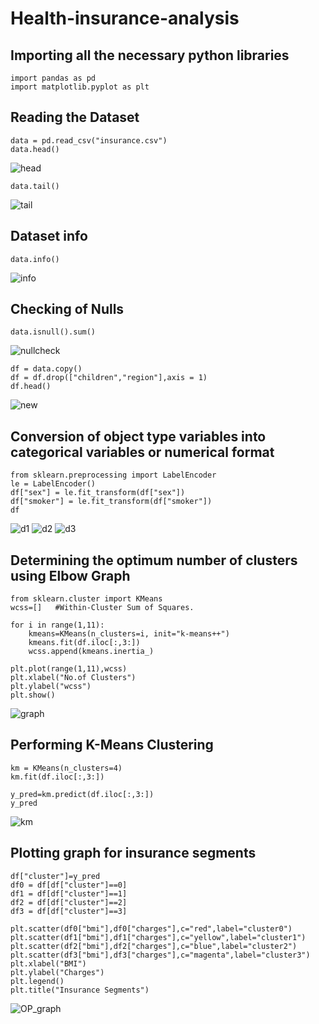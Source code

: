 # Health-insurance-analysis

## Importing all the necessary python libraries
```
import pandas as pd
import matplotlib.pyplot as plt
```

## Reading the Dataset
```
data = pd.read_csv("insurance.csv")
data.head()
```
![head](https://github.com/AnnBlessy/Health-insurance-analysis-1/assets/119477835/b6adf397-685a-43bc-98a2-c12a482dd2df)

```
data.tail()
```
![tail](https://github.com/AnnBlessy/Health-insurance-analysis-1/assets/119477835/99080ed1-0a70-4f40-ae3f-dd9fbdc39b0e)

## Dataset info
```
data.info()
```
![info](https://github.com/AnnBlessy/Health-insurance-analysis-1/assets/119477835/e01d31a5-0ed9-46d8-8659-9443662e4b47)

## Checking of Nulls
```
data.isnull().sum()
```
![nullcheck](https://github.com/AnnBlessy/Health-insurance-analysis-1/assets/119477835/812f33af-acf5-4067-b87d-701ffc201d0d)

```
df = data.copy()
df = df.drop(["children","region"],axis = 1)
df.head()
```
![new](https://github.com/AnnBlessy/Health-insurance-analysis-1/assets/119477835/9392242f-56a2-4334-849d-bc31fd660f20)

## Conversion of object type variables into categorical variables or numerical format 

```
from sklearn.preprocessing import LabelEncoder
le = LabelEncoder()
df["sex"] = le.fit_transform(df["sex"])
df["smoker"] = le.fit_transform(df["smoker"])
df
```
![d1](https://github.com/AnnBlessy/Health-insurance-analysis-1/assets/119477835/3b34e2fd-3ef0-4e58-a233-1c8bf11fa5fa)
![d2](https://github.com/AnnBlessy/Health-insurance-analysis-1/assets/119477835/1ae3d65a-b9ec-42ca-8b7d-dc6d803b652b)
![d3](https://github.com/AnnBlessy/Health-insurance-analysis-1/assets/119477835/45da87ce-ee21-4fd4-ad81-fa90a6b6d28f)

## Determining the optimum number of clusters using Elbow Graph 

```
from sklearn.cluster import KMeans
wcss=[]   #Within-Cluster Sum of Squares.

for i in range(1,11):
    kmeans=KMeans(n_clusters=i, init="k-means++")
    kmeans.fit(df.iloc[:,3:])
    wcss.append(kmeans.inertia_)
    
plt.plot(range(1,11),wcss)
plt.xlabel("No.of Clusters")
plt.ylabel("wcss")
plt.show()
```
![graph](https://github.com/AnnBlessy/Health-insurance-analysis-1/assets/119477835/3518044d-48b0-483c-8621-8ad92f418b74)

## Performing K-Means Clustering

```
km = KMeans(n_clusters=4)
km.fit(df.iloc[:,3:])

y_pred=km.predict(df.iloc[:,3:])
y_pred
```
![km](https://github.com/AnnBlessy/Health-insurance-analysis-1/assets/119477835/8bc7bcb4-e00c-4881-8f00-6a0799afdba4)

## Plotting graph for insurance segments

```
df["cluster"]=y_pred
df0 = df[df["cluster"]==0]
df1 = df[df["cluster"]==1]
df2 = df[df["cluster"]==2]
df3 = df[df["cluster"]==3]

plt.scatter(df0["bmi"],df0["charges"],c="red",label="cluster0")
plt.scatter(df1["bmi"],df1["charges"],c="yellow",label="cluster1")
plt.scatter(df2["bmi"],df2["charges"],c="blue",label="cluster2")
plt.scatter(df3["bmi"],df3["charges"],c="magenta",label="cluster3")
plt.xlabel("BMI")
plt.ylabel("Charges")
plt.legend()
plt.title("Insurance Segments")
```
![OP_graph](https://github.com/AnnBlessy/Health-insurance-analysis-1/assets/119477835/14f07282-88ce-4cf7-91fd-7359506e2544)
